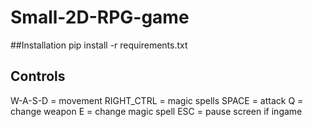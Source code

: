 # Small-2D-RPG-game

##Installation
pip install -r requirements.txt

## Controls

W-A-S-D = movement
RIGHT_CTRL = magic spells
SPACE = attack
Q = change weapon
E = change magic spell
ESC = pause screen if ingame

